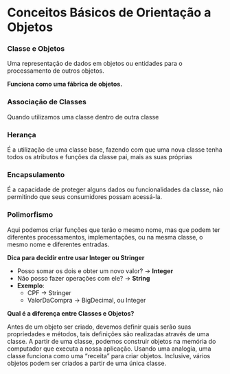 # Conceitos Básicos de Orientação a Objetos

### Classe e Objetos

Uma representação de dados em objetos ou entidades para o processamento de outros objetos.

**Funciona como uma fábrica de objetos.**

### Associação de Classes

Quando utilizamos uma classe dentro de outra classe

### Herança

É a utilização de uma classe base, fazendo com que uma nova classe tenha todos os atributos e funções da classe pai, mais as suas próprias

### Encapsulamento

É a capacidade de proteger alguns dados ou funcionalidades da classe, não permitindo que seus consumidores possam acessá-la.

### Polimorfismo

Aqui podemos criar funções que terão o mesmo nome, mas que podem ter diferentes processamentos, implementações, ou na mesma classe, o mesmo nome e diferentes entradas.

**Dica para decidir entre usar Integer ou Stringer**

- Posso somar os dois e obter um novo valor? → **Integer**
- Não posso fazer operações com ele? → **String**
- **Exemplo**:
    - CPF → Stringer
    - ValorDaCompra → BigDecimal, ou Integer

**Qual é a diferença entre Classes e Objetos?**

Antes de um objeto ser criado, devemos definir quais serão suas propriedades e métodos, tais definições são realizadas através de uma classe. A partir de uma classe, podemos construir objetos na memória do computador que executa a nossa aplicação. Usando uma analogia, uma classe funciona como uma “receita” para criar objetos. Inclusive, vários objetos podem ser criados a partir de uma única classe.
